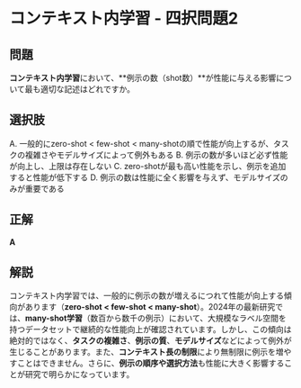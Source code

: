 # コンテキスト内学習 - 四択問題2

## 問題
**コンテキスト内学習**において、**例示の数（shot数）**が性能に与える影響について最も適切な記述はどれですか。

## 選択肢
A. 一般的にzero-shot < few-shot < many-shotの順で性能が向上するが、タスクの複雑さやモデルサイズによって例外もある
B. 例示の数が多いほど必ず性能が向上し、上限は存在しない
C. zero-shotが最も高い性能を示し、例示を追加すると性能が低下する
D. 例示の数は性能に全く影響を与えず、モデルサイズのみが重要である

## 正解
**A**

## 解説
コンテキスト内学習では、一般的に例示の数が増えるにつれて性能が向上する傾向があります（**zero-shot < few-shot < many-shot**）。2024年の最新研究では、**many-shot学習**（数百から数千の例示）において、大規模なラベル空間を持つデータセットで継続的な性能向上が確認されています。しかし、この傾向は絶対的ではなく、**タスクの複雑さ**、**例示の質**、**モデルサイズ**などによって例外が生じることがあります。また、**コンテキスト長の制限**により無制限に例示を増やすことはできません。さらに、**例示の順序や選択方法**も性能に大きく影響することが研究で明らかになっています。 